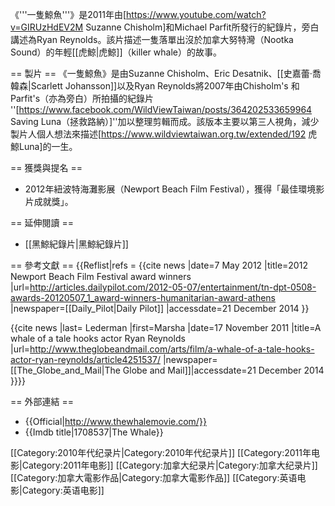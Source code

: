 《'''一隻鯨魚'''》是2011年由[https://www.youtube.com/watch?v=GIRUzHdEV2M Suzanne Chisholm]和Michael Parfit所發行的紀錄片，旁白講述為Ryan Reynolds。該片描述一隻落單出沒於加拿大努特灣（Nootka Sound）的年輕[[虎鯨|虎鯨]]（killer whale）的故事。

== 製片 ==
《一隻鯨魚》是由Suzanne Chisholm、Eric Desatnik、[[史嘉蕾·喬韓森|Scarlett Johansson]]以及Ryan Reynolds將2007年由Chisholm's 和 Parfit's（亦為旁白）所拍攝的紀錄片 ''[https://www.facebook.com/WildViewTaiwan/posts/364202533659964 Saving Luna（拯救路納）]''加以整理剪輯而成。該版本主要以第三人視角，減少製片人個人想法來描述[https://www.wildviewtaiwan.org.tw/extended/192 虎鯨Luna]的一生。<ref name="Globe_and_Mail_2011"/>

== 獲獎與提名 ==
* 2012年紐波特海灘影展（Newport Beach Film Festival），獲得「最佳環境影片成就獎」。<ref name="Daily_Pilot_2012"/>

== 延伸閱讀 ==
* [[黑鯨紀錄片|黑鯨紀錄片]]

== 參考文獻 ==
{{Reflist|refs = <ref name="Daily_Pilot_2012">{{cite news |date=7 May 2012 |title=2012 Newport Beach Film Festival award winners |url=http://articles.dailypilot.com/2012-05-07/entertainment/tn-dpt-0508-awards-20120507_1_award-winners-humanitarian-award-athens |newspaper=[[Daily_Pilot|Daily Pilot]] |accessdate=21 December 2014 }}</ref>

<ref name="Globe_and_Mail_2011">{{cite news |last= Lederman |first=Marsha |date=17 November 2011 |title=A whale of a tale hooks actor Ryan Reynolds |url=http://www.theglobeandmail.com/arts/film/a-whale-of-a-tale-hooks-actor-ryan-reynolds/article4251537/ |newspaper= [[The_Globe_and_Mail|The Globe and Mail]]|accessdate=21 December 2014 }}</ref>}}

== 外部連結 ==
* {{Official|http://www.thewhalemovie.com/}}
* {{Imdb title|1708537|The Whale}}

[[Category:2010年代纪录片|Category:2010年代纪录片]]
[[Category:2011年电影|Category:2011年电影]]
[[Category:加拿大纪录片|Category:加拿大纪录片]]
[[Category:加拿大電影作品|Category:加拿大電影作品]]
[[Category:英语电影|Category:英语电影]]